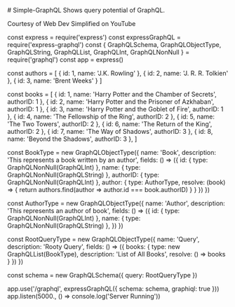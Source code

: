 <emp># Simple-GraphQL
Shows query potential of GraphQL.

Courtesy of Web Dev Simplified on YouTube </emp>

const express = require('express')
const expressGraphQL = require('express-graphql')
const {
    GraphQLSchema,
    GraphQLObjectType,
    GraphQLString,
    GraphQLList,
    GraphQLInt,
    GraphQLNonNull
} = require('graphql')
const app = express()

const authors = [
    { id: 1, name: 'J.K. Rowling' },
    { id: 2, name: 'J. R. R. Tolkien' },
    { id: 3, name: 'Brent Weeks' }
]

const books = [
    { id: 1, name: 'Harry Potter and the Chamber of Secrets', authorID: 1 },
    { id: 2, name: 'Harry Potter and the Prisoner of Azkhaban', authorID: 1 },
    { id: 3, name: 'Harry Potter and the Goblet of Fire', authorID: 1 },
    { id: 4, name: 'The Fellowship of the Ring', authorID: 2 },
    { id: 5, name: 'The Two Towers', authorID: 2 },
    { id: 6, name: 'The Return of the King', authorID: 2 },
    { id: 7, name: 'The Way of Shadows', authorID: 3 },
    { id: 8, name: 'Beyond the Shadows', authorID: 3 },
]

const BookType = new GraphQLObjectType({
    name: 'Book',
    description: 'This represents a book written by an author',
    fields: () => ({
        id: { type: GraphQLNonNull(GraphQLInt) },
        name: { type: GraphQLNonNull(GraphQLString) },
        authorID: { type: GraphQLNonNull(GraphQLInt) },
        author: {
            type: AuthorType,
            resolve: (book) => {
                return authors.find(author => author.id === book.authorID)
            }
        }
    })
})

const AuthorType = new GraphQLObjectType({
    name: 'Author',
    description: 'This represents an author of book',
    fields: () => ({
        id: { type: GraphQLNonNull(GraphQLInt) },
        name: { type: GraphQLNonNull(GraphQLString) },
    })
})

const RootQueryType = new GraphQLObjectType({
    name: 'Query',
    description: 'Rooty Query',
    fields: () => ({
        books: {
            type: new GraphQLList(BookType),
            description: 'List of All Books',
            resolve: () => books
        }
    })
})

const schema = new GraphQLSchema({
    query: RootQueryType
})



app.use('/graphql', expressGraphQL({
    schema: schema,
    graphiql: true
}))
app.listen(5000., () => console.log('Server Running'))

